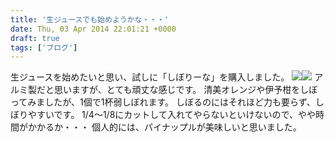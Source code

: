 ```yaml
---
title: '生ジュースでも始めようかな・・・'
date: Thu, 03 Apr 2014 22:01:21 +0000
draft: true
tags: ['ブログ']
---
```


生ジュースを始めたいと思い、試しに「しぼりーな」を購入しました。 [![](//ws-fe.amazon-adsystem.com/widgets/q?_encoding=UTF8&ASIN=B005PKUG9K&Format=_SL250_&ID=AsinImage&MarketPlace=JP&ServiceVersion=20070822&WS=1&tag=moriya9n-22)](//www.amazon.co.jp/gp/product/B005PKUG9K/ref=as_li_ss_il?ie=UTF8&camp=247&creative=7399&creativeASIN=B005PKUG9K&linkCode=as2&tag=moriya9n-22)![](//ir-jp.amazon-adsystem.com/e/ir?t=moriya9n-22&l=as2&o=9&a=B005PKUG9K) アルミ製だと思いますが、とても頑丈な感じです。 清美オレンジや伊予柑をしぼってみましたが、1個で1杯弱しぼれます。 しぼるのにはそれほど力も要らず、しぼりやすいです。 1/4～1/8にカットして入れてやらないといけないので、やや時間がかかるか・・・ 個人的には、パイナップルが美味しいと思いました。